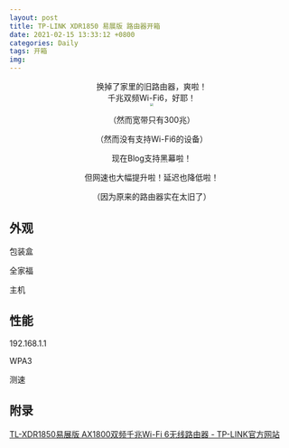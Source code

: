 ```yaml
---
layout: post
title: TP-LINK XDR1850 易展版 路由器开箱
date: 2021-02-15 13:33:12 +0800
categories: Daily
tags: 开箱
img: 
---
```

<center>换掉了家里的旧路由器，爽啦！</center>

<center>千兆双频Wi-Fi6，好耶！</center>

<center><img src="https://gitee.com/jieran233/pic-bed/raw/master/ee5864913edf7e70feb3296c76227bcc.jpg" style="zoom: 33%;" /></center>

<del><center>（然而宽带只有300兆）</center></del>

<del><center>（然而没有支持Wi-Fi6的设备）</center></del>

<del><center>现在Blog支持黑幕啦！</center></del>

<center>但网速也大幅提升啦！延迟也降低啦！</center>

<del><center>（因为原来的路由器实在太旧了）</center></del>

## 外观

包装盒

全家福

主机

## 性能



192.168.1.1

WPA3

测速

## 附录

[TL-XDR1850易展版 AX1800双频千兆Wi-Fi 6无线路由器 - TP-LINK官方网站](https://www.tp-link.com.cn/product_1685.html)